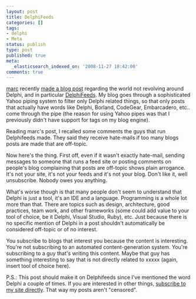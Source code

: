 ```yaml
---
layout: post
title: DelphiFeeds
categories: []
tags:
- delphi
- Meta
status: publish
type: post
published: true
meta:
  _elasticsearch_indexed_on: '2008-11-27 18:42:00'
comments: true
---
```

<p>
<a href="http://blogs.remobjects.com/blogs/mh">marc</a> recently <a href="http://blogs.remobjects.com/blogs/mh/2008/11/25/the_world_does_not_revolve_around_delphi">made a blog post</a> regarding the world not revolving around Delphi, and in particular <a href="http://www.delphifeeds.com">DelphiFeeds</a>. My blog goes through a sophisticated Yahoo piping system to filter only Delphi related things, so that only posts that actually have words like Delphi, Borland, CodeGear, Embarcadero, etc.. come through the pipe (the reason for using Yahoo pipes was that I previously didn&#039;t have support for tags on my blog engine).
</p>

<p>
Reading marc&#039;s post, I recalled some comments the guys that run Delphifeeds made. They said they receive hate-mails if too many blogs posts are made that are off-topic.
</p>

<p>
Now here&#039;s the thing. First off, even if it wasn&#039;t exactly hate-mail, sending messages to someone that runs a feed site or posting comments on people&#039;s blog complaining that posts are off-topic shows plain arrogance. It&#039;s not your site, it&#039;s not your feeds and it&#039;s not your blog. Don&#039;t like it, well unsubscribe. Nobody owes you anything.
</p>

<p>
What&#039;s worse though is that many people don&#039;t seem to understand that Delphi is just a tool, it&#039;s an IDE and a language. Programming is a whole lot more than that. There are topics such as design, architecture, good practices, team work, and other frameworks (some could add value to your tool of choice, be it Delphi, Visual Studio, Ruby), etc. Just because there is no specific mention of Delphi in a post shouldn&#039;t automatically be considered off-topic or of no interest.
</p>

<p>
You subscribe to blogs that interest you because the content is interesting. You&#039;re not subscribing to an automated content-generation system. You&#039;re subscribing to a guy that&#039;s writing this content. Maybe that guy has something interesting to say that is not directly related to xxxxx (again, insert tool of choice here).
</p>

<p>
P.S.: This post should make it on Delphifeeds since I&#039;ve mentioned the word Delphi a couple of times. If you are interested in other things, <a href="http://feeds.feedburner.com/hadihariri/rSpO">subscribe to my site directly</a>. That way my posts aren&#039;t &quot;censored&quot;.&nbsp;
</p>
